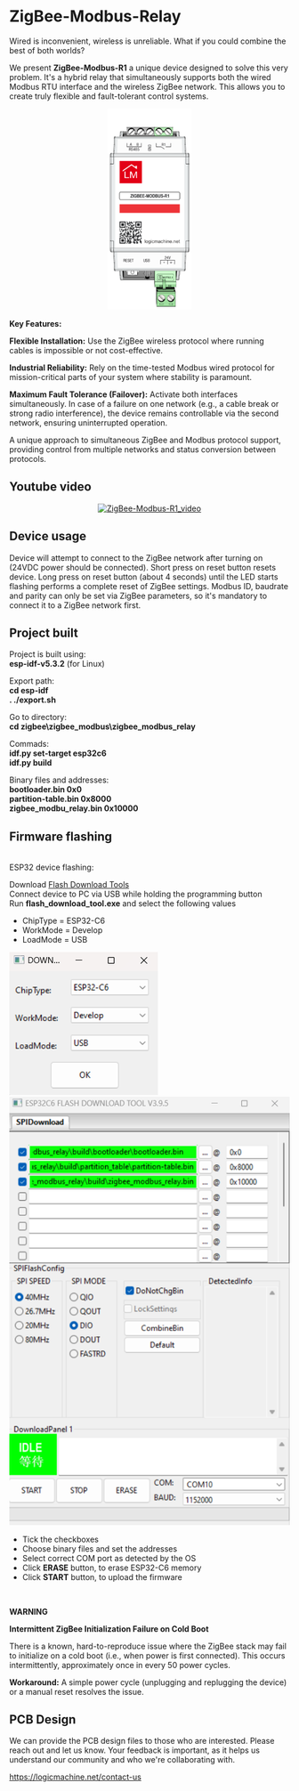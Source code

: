 # ZigBee-Modbus-Relay

Wired is inconvenient, wireless is unreliable. What if you could combine the best of both worlds?

We present **ZigBee-Modbus-R1** a unique device designed to solve this very problem.
It's a hybrid relay that simultaneously supports both the wired Modbus RTU interface
and the wireless ZigBee network. This allows you to create truly flexible and
fault-tolerant control systems.

<p align="center">
  <img src="pictures/ZIGBEE_MODBUS_R1_TOP.png" alt="device_1" width="150"/>
</p>

**Key Features:**

**Flexible Installation:** Use the ZigBee wireless protocol where running cables is impossible or not cost-effective.

**Industrial Reliability:** Rely on the time-tested Modbus wired protocol for mission-critical parts of your system where stability is paramount.

**Maximum Fault Tolerance (Failover):** Activate both interfaces simultaneously. In case of a failure on one network
(e.g., a cable break or strong radio interference), the device remains controllable via the second network, ensuring uninterrupted operation.


A unique approach to simultaneous ZigBee and Modbus protocol support,
providing control from multiple networks and status conversion between protocols. 

## Youtube video
<div align="center">

[![ZigBee-Modbus-R1_video](https://www.youtube.com/watch?v=4MWVPtZsypg/0.jpg)](https://www.youtube.com/watch?v=4MWVPtZsypg)

</div>

## Device usage

Device will attempt to connect to the ZigBee network after turning on
(24VDC power should be connected). Short press on reset button resets
device. Long press on reset button (about 4 seconds) until the LED starts
flashing performs a complete reset of ZigBee settings. Modbus ID, baudrate
and parity can only be set via ZigBee parameters, so it's mandatory to
connect it to a ZigBee network first.


## Project built

Project is built using: <br>
**esp-idf-v5.3.2** (for Linux) <br>

Export path: <br>
**cd esp-idf** <br>
**. ./export.sh**

Go to directory: <br>
**cd zigbee\zigbee_modbus\zigbee_modbus_relay** <br>

Commads: <br>
**idf.py set-target esp32c6** <br>
**idf.py build** <br>


Binary files and addresses: <br>
**bootloader.bin 0x0** <br>
**partition-table.bin 0x8000** <br>
**zigbee_modbu_relay.bin 0x10000**

## Firmware flashing
<br>
ESP32 device flashing: <br>

Download [Flash Download Tools](https://www.espressif.com/en/support/download/other-tools) <br>
Connect device to PC via USB while holding the programming button <br>
Run **flash_download_tool.exe** and select the following values <br>

* ChipType = ESP32-C6
* WorkMode = Develop
* LoadMode = USB

![setup_1](pictures/flash_download_tool_1.png) <br>
![setup_2](pictures/flash_download_tool_2.png) <br>

* Tick the checkboxes
* Choose binary files and set the addresses
* Select correct COM port as detected by the OS
* Click **ERASE** button, to erase ESP32-C6 memory
* Click **START** button, to upload the firmware

<br>

**WARNING**

**Intermittent ZigBee Initialization Failure on Cold Boot**

There is a known, hard-to-reproduce issue where the ZigBee stack may fail to initialize on a cold boot (i.e., when power is first connected). This occurs intermittently, approximately once in every 50 power cycles.

**Workaround:** A simple power cycle (unplugging and replugging the device) or a manual reset resolves the issue.


## PCB Design

We can provide the PCB design files to those who are interested.
Please reach out and let us know. Your feedback is important, as
it helps us understand our community and who we're collaborating with.

https://logicmachine.net/contact-us

